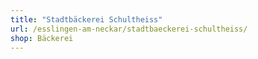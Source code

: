 ```yaml
---
title: "Stadtbäckerei Schultheiss"
url: /esslingen-am-neckar/stadtbaeckerei-schultheiss/
shop: Bäckerei
---
```

